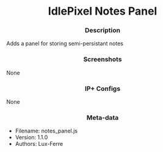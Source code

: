 <h1 align="center">IdlePixel Notes Panel</h1>

<h3 align="center"> Description</h3>

Adds a panel for storing semi-persistant notes

<h3 align="center"> Screenshots</h3>

None

<h3 align="center"> IP+ Configs</h3>

None

<h3 align="center"> Meta-data</h3>

 - Filename: notes_panel.js
 - Version: 1.1.0
 - Authors: Lux-Ferre
